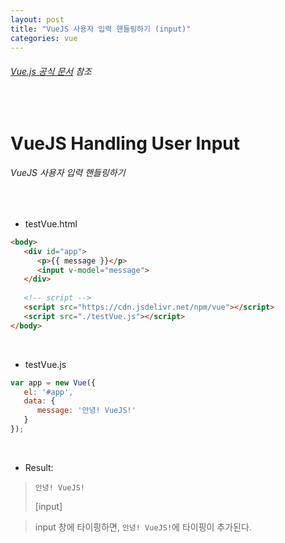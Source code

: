 ```yaml
---
layout: post
title: "VueJS 사용자 입력 핸들링하기 (input)"
categories: vue
---
```


###### [Vue.js 공식 문서](https://kr.vuejs.org/v2/guide/#%EC%82%AC%EC%9A%A9%EC%9E%90-%EC%9E%85%EB%A0%A5-%ED%95%B8%EB%93%A4%EB%A7%81) 참조

<br>

# VueJS Handling User Input

###### VueJS 사용자 입력 핸들링하기

<br>

- testVue.html

```html
<body>
   <div id="app">
      <p>{{ message }}</p>
      <input v-model="message">
   </div>
   
   <!-- script -->
   <script src="https://cdn.jsdelivr.net/npm/vue"></script>
   <script src="./testVue.js"></script>
</body>
```

<br>

- testVue.js

```js
var app = new Vue({
   el: '#app',
   data: {
      message: '안녕! VueJS!'
   }
});
```

<br>

- Result:

> `안녕! VueJS!`
>
> [input]

> input 창에 타이핑하면, `안녕! VueJS!`에 타이핑이 추가된다.

<br>
